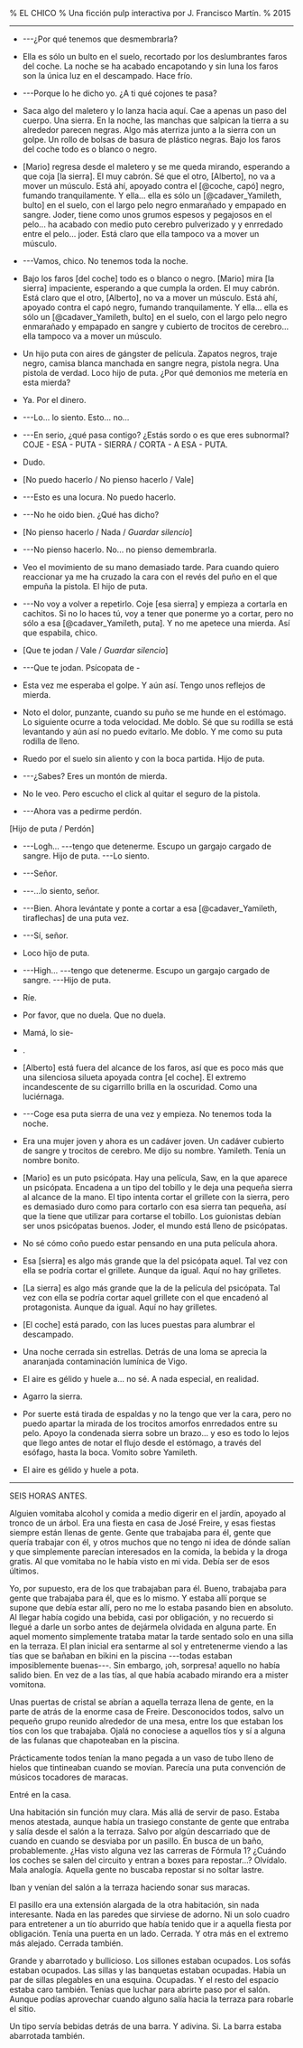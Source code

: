 % EL CHICO
% Una ficción pulp interactiva por J. Francisco Martín.
% 2015

***

* ---¿Por qué tenemos que desmembrarla?

* Ella es sólo un bulto en el suelo, recortado por los deslumbrantes faros del coche. La noche se ha acabado encapotando y sin luna los faros son la única luz en el descampado. Hace frío.

* ---Porque lo he dicho yo. ¿A ti qué cojones te pasa?

* Saca algo del maletero y lo lanza hacia aquí. Cae a apenas un paso del cuerpo. Una sierra. En la noche, las manchas que salpican la tierra a su alrededor parecen negras. Algo más aterriza junto a la sierra con un golpe. Un rollo de bolsas de basura de plástico negras. Bajo los faros del coche todo es o blanco o negro.

* [Mario] regresa desde el maletero y se me queda mirando, esperando a que coja [la sierra]. El muy cabrón. Sé que el otro, [Alberto], no va a mover un músculo. Está ahí, apoyado contra el [@coche, capó] negro, fumando tranquilamente. Y ella... ella es sólo un [@cadaver_Yamileth, bulto] en el suelo, con el largo pelo negro enmarañado y empapado en sangre. Joder, tiene como unos grumos espesos y pegajosos en el pelo... ha acabado con medio puto cerebro pulverizado y y enrredado entre el pelo... joder. Está claro que ella tampoco va a mover un músculo.

* ---Vamos, chico. No tenemos toda la noche.

* Bajo los faros [del coche] todo es o blanco o negro. [Mario] mira [la sierra] impaciente, esperando a que cumpla la orden. El muy cabrón. Está claro que el otro, [Alberto], no va a mover un músculo. Está ahí, apoyado contra el capó negro, fumando tranquilamente. Y ella... ella es sólo un [@cadaver_Yamileth, bulto] en el suelo, con el largo pelo negro enmarañado y empapado en sangre y cubierto de trocitos de cerebro... ella tampoco va a mover un músculo.

* Un hijo puta con aires de gángster de película. Zapatos negros, traje negro, camisa blanca manchada en sangre negra, pistola negra. Una pistola de verdad. Loco hijo de puta. ¿Por qué demonios me metería en esta mierda?

* Ya. Por el dinero.

* ---Lo... lo siento. Esto... no...

* ---En serio, ¿qué pasa contigo? ¿Estás sordo o es que eres subnormal? COJE - ESA - PUTA - SIERRA / CORTA - A ESA - PUTA.

* Dudo.

* [No puedo hacerlo / No pienso hacerlo / Vale]

* ---Esto es una locura. No puedo hacerlo.

* ---No he oido bien. ¿Qué has dicho?

* [No pienso hacerlo / Nada / *Guardar silencio*]

* ---No pienso hacerlo. No... no pienso demembrarla.

* Veo el movimiento de su mano demasiado tarde. Para cuando quiero reaccionar ya me ha cruzado la cara con el revés del puño en el que empuña la pistola. El hijo de puta.

* ---No voy a volver a repetirlo. Coje [esa sierra] y empieza a cortarla en cachitos. Si no lo haces tú, voy a tener que ponerme yo a cortar, pero no sólo a esa [@cadaver_Yamileth, puta]. Y no me apetece una mierda. Así que espabila, chico.

* [Que te jodan / Vale / *Guardar silencio*]

* ---Que te jodan. Psícopata de -

* Esta vez me esperaba el golpe. Y aún así. Tengo unos reflejos de mierda.

* Noto el dolor, punzante, cuando su puño se me hunde en el estómago. Lo siguiente ocurre a toda velocidad. Me doblo. Sé que su rodilla se está levantando y aún así no puedo evitarlo. Me doblo. Y me como su puta rodilla de lleno.

* Ruedo por el suelo sin aliento y con la boca partida. Hijo de puta.

* ---¿Sabes? Eres un montón de mierda.

* No le veo. Pero escucho el click al quitar el seguro de la pistola.

* ---Ahora vas a pedirme perdón.

[Hijo de puta / Perdón]

* ---Logh...  ---tengo que detenerme. Escupo un gargajo cargado de sangre. Hijo de puta. ---Lo siento.

* ---Señor.

* ---...lo siento, señor.

* ---Bien. Ahora levántate y ponte a cortar a esa [@cadaver_Yamileth, tiraflechas] de una puta vez.

* ---Sí, señor.

* Loco hijo de puta.

* ---High... ---tengo que detenerme. Escupo un gargajo cargado de sangre. ---Hijo de puta.

* Ríe.

* Por favor, que no duela. Que no duela.

* Mamá, lo sie-

* .

* [Alberto] está fuera del alcance de los faros, así que es poco más que una silenciosa silueta apoyada contra [el coche]. El extremo incandescente de su cigarrillo brilla en la oscuridad. Como una luciérnaga.

* ---Coge esa puta sierra de una vez y empieza. No tenemos toda la noche.

* Era una mujer joven y ahora es un cadáver joven. Un cadáver cubierto de sangre y trocitos de cerebro. Me dijo su nombre. Yamileth. Tenía un nombre bonito.

* [Mario] es un puto psicópata. Hay una película, Saw, en la que aparece un psicópata. Encadena a un tipo del tobillo y le deja una pequeña sierra al alcance de la mano. El tipo intenta cortar el grillete con la sierra, pero es demasiado duro como para cortarlo con esa sierra tan pequeña, así que la tiene que utilizar para cortarse el tobillo. Los guionistas debían ser unos psicópatas buenos. Joder, el mundo está lleno de psicópatas.

* No sé cómo coño puedo estar pensando en una puta película ahora.

* Esa [sierra] es algo más grande que la del psicópata aquel. Tal vez con ella se podría cortar el grillete. Aunque da igual. Aquí no hay grilletes.

* [La sierra] es algo más grande que la de la película del psicópata. Tal vez con ella se podría cortar aquel grillete con el que encadenó al protagonista. Aunque da igual. Aquí no hay grilletes.

* [El coche] está parado, con las luces puestas para alumbrar el descampado.

* Una noche cerrada sin estrellas. Detrás de una loma se aprecia la anaranjada contaminación lumínica de Vigo.

* El aire es gélido y huele a... no sé. A nada especial, en realidad.

* Agarro la sierra.

* Por suerte está tirada de espaldas y no la tengo que ver la cara, pero no puedo apartar la mirada de los trocitos amorfos enrredados entre su pelo. Apoyo la condenada sierra sobre un brazo... y eso es todo lo lejos que llego antes de notar el flujo desde el estómago, a través del esófago, hasta la boca. Vomito sobre Yamileth.

* El aire es gélido y huele a pota.

***

SEIS HORAS ANTES.

Alguien vomitaba alcohol y comida a medio digerir en el jardín, apoyado al tronco de un árbol. Era una fiesta en casa de José Freire, y esas fiestas siempre están llenas de gente. Gente que trabajaba para él, gente que quería trabajar con él, y otros muchos que no tengo ni idea de dónde salían y que simplemente parecían interesados en la comida, la bebida y la droga gratis. Al que vomitaba no le había visto en mi vida. Debía ser de esos últimos.

Yo, por supuesto, era de los que trabajaban para él. Bueno, trabajaba para gente que trabajaba para él, que es lo mismo. Y estaba allí porque se supone que debía estar allí, pero no me lo estaba pasando bien en absoluto. Al llegar había cogido una bebida, casi por obligación, y no recuerdo si llegué a darle un sorbo antes de dejármela olvidada en alguna parte. En aquel momento simplemente trataba matar la tarde sentado solo en una silla en la terraza. El plan inicial era sentarme al sol y entretenerme viendo a las tías que se bañaban en bikini en la piscina ---todas estaban imposiblemente buenas---. Sin embargo, ¡oh, sorpresa! aquello no había salido bien. En vez de a las tías, al que había acabado mirando era a mister vomitona.

Unas puertas de cristal se abrían a aquella terraza llena de gente, en la parte de atrás de la enorme casa de Freire. Desconocidos todos, salvo un pequeño grupo reunido alrededor de una mesa, entre los que estaban los tíos con los que trabajaba. Ojalá no conociese a aquellos tíos y sí a alguna de las fulanas que chapoteaban en la piscina.

Prácticamente todos tenían la mano pegada a un vaso de tubo lleno de hielos que tintineaban cuando se movían. Parecía una puta convención de músicos tocadores de maracas.

Entré en la casa.

Una habitación sin función muy clara. Más allá de servir de paso. Estaba menos atestada, aunque había un trasiego constante de gente que entraba y salía desde el salón a la terraza. Salvo por algún descarriado que de cuando en cuando se desviaba por un pasillo. En busca de un baño, probablemente. ¿Has visto alguna vez las carreras de Fórmula 1? ¿Cuándo los coches se salen del circuito y entran a boxes para repostar...? Olvídalo. Mala analogía. Aquella gente no buscaba repostar si no soltar lastre.

Iban y venían del salón a la terraza haciendo sonar sus maracas.

El pasillo era una extensión alargada de la otra habitación, sin nada interesante. Nada en las paredes que sirviese de adorno. Ni un solo cuadro para entretener a un tío aburrido que había tenido que ir a aquella fiesta por obligación. Tenía una puerta en un lado. Cerrada. Y otra más en el extremo más alejado. Cerrada también.

Grande y abarrotado y bullicioso. Los sillones estaban ocupados. Los sofás estaban ocupados. Las sillas y las banquetas estaban ocupadas. Había un par de sillas plegables en una esquina. Ocupadas. Y el resto del espacio estaba caro también. Tenías que luchar para abrirte paso por el salón. Aunque podías aprovechar cuando alguno salía hacia la terraza para robarle el sitio.

Un tipo servía bebidas detrás de una barra. Y adivina. Si. La barra estaba abarrotada también.
